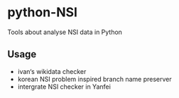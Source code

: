 # python-NSI
Tools about analyse NSI data in Python

## Usage

+ ivan‘s wikidata checker
+ korean NSI problem inspired branch name preserver
+ intergrate NSI checker in Yanfei
